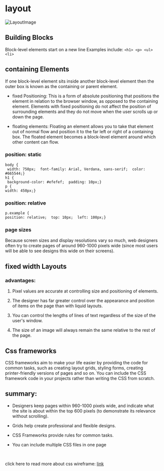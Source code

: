 # layout
![LayoutImage](https://miro.medium.com/max/1024/1*XCZZZmhQN4rHLw2dW14BZQ.png)


## Building Blocks
Block-level elements start on a new line
Examples include:
`<h1> <p> <ul> <li>`

## containing Elements
If one block-level element sits inside another block-level element then the outer box is known as the containing or parent element.

- fixed Positioning: This is a form of absolute positioning that positions the element in relation to the browser window, as opposed to the containing element. Elements with fixed positioning do not affect the position of surrounding elements and they do not move when the user scrolls up or down the page.

- floating elements: Floating an element allows you to take that element out of normal flow and position it to the far left or right of a containing box. The floated element becomes a block-level element around which other content can flow.

### position: static
```
body {
 width: 750px;  font-family: Arial, Verdana, sans-serif;  color: #665544;}
h1 { 
 background-color: #efefef;  padding: 10px;}
p {  
width: 450px;}
```

### position: relative
```
p.example { 
position: relative;  top: 10px;  left: 100px;}
```


### page sizes
Because screen sizes and display resolutions vary so much, web designers often try to create pages of around 960-1000 pixels wide (since most users will be able to see designs this wide on their screens).


## fixed width Layouts
### advantages:

1. Pixel values are accurate at controlling size and positioning of elements.

2. The designer has far greater  control over the appearance and position of items on the page than with liquid layouts.

3. You can control the lengths of lines of text regardless of the size of the user's window.

4. The size of an image will  always remain the same relative to the rest of the page.

## Css frameworks
CSS frameworks aim to make your life easier by providing the code for common tasks, such as creating layout grids, styling forms, creating printer-friendly versions of pages and so on. You can include the CSS 
framework code in your projects rather than writing the CSS from scratch.

## summary: 
+ Designers keep pages within 960-1000 pixels wide, and indicate what the site is about within the top 600 pixels (to demonstrate its relevance without scrolling).

+ Grids help create professional and flexible designs. 

+ CSS Frameworks provide rules for common tasks.
 
+ You can include multiple CSS files in one page


&nbsp;

 click here to read more about css wireframe:
   [link](https://meyerweb.com/eric/thoughts/2017/11/27/generating-wireframe-boxes-with-css-and-html5/)









